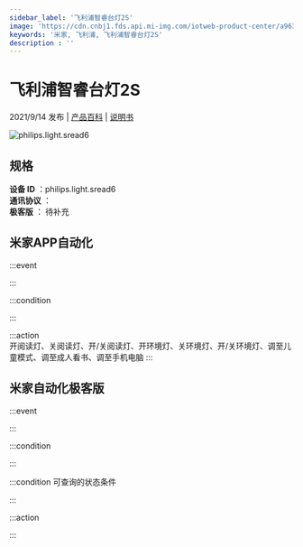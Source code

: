 ```yaml
---
sidebar_label: '飞利浦智睿台灯2S'
image: 'https://cdn.cnbj1.fds.api.mi-img.com/iotweb-product-center/a963973c04ceb517ec2992cce412a074_1629169956518.png?GalaxyAccessKeyId=AKVGLQWBOVIRQ3XLEW&Expires=9223372036854775807&Signature=Zl356oRwax/fl1Bt1aiUXSDbY3s='
keywords: '米家, 飞利浦, 飞利浦智睿台灯2S'
description : ''
---
```

# 飞利浦智睿台灯2S

2021/9/14 发布 | [产品百科](https://home.mi.com/webapp/content/baike/product/index.html?model=philips.light.sread6/) | [说明书](https://home.mi.com/views/introduction.html?model=philips.light.sread6&region=cn)

![philips.light.sread6](https://cdn.cnbj1.fds.api.mi-img.com/iotweb-product-center/a963973c04ceb517ec2992cce412a074_1629169956518.png?GalaxyAccessKeyId=AKVGLQWBOVIRQ3XLEW&Expires=9223372036854775807&Signature=Zl356oRwax/fl1Bt1aiUXSDbY3s=)

## 规格  
> 
**设备 ID** ：philips.light.sread6  
**通讯协议** ：  
**极客版**  ： 待补充 


## 米家APP自动化  

:::event  

:::

:::condition  

:::

:::action   
开阅读灯、关阅读灯、开/关阅读灯、开环境灯、关环境灯、开/关环境灯、调至儿童模式、调至成人看书、调至手机电脑
:::

## 米家自动化极客版  

:::event  

:::

:::condition  

:::

:::condition 可查询的状态条件  

:::

:::action  

:::

        
